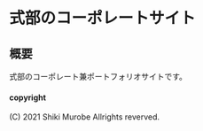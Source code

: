 # 式部のコーポレートサイト

## 概要

式部のコーポレート兼ポートフォリオサイトです。
 
#### copyright
(C) 2021 Shiki Murobe Allrights reverved.